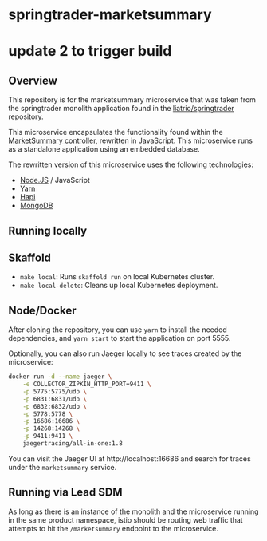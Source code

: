 # springtrader-marketsummary
# update 2 to trigger build

## Overview

This repository is for the marketsummary microservice that was taken from the 
springtrader monolith application found in the [liatrio/springtrader](https://github.com/liatrio/springtrader)
repository. 

This microservice encapsulates the functionality found within the [MarketSummary controller](https://github.com/liatrio/springtrader/blob/master/spring-nanotrader-services/src/main/java/org/springframework/nanotrader/web/controller/MarketSummaryController.java),
rewritten in JavaScript. This microservice runs as a standalone application using an embedded database.

The rewritten version of this microservice uses the following technologies:
- [Node.JS](https://nodejs.org/) / JavaScript
- [Yarn](https://yarnpkg.com/)
- [Hapi](https://hapi.dev/)
- [MongoDB](https://www.mongodb.com/)

## Running locally

## Skaffold

- `make local`: Runs `skaffold run` on local Kubernetes cluster.
- `make local-delete`: Cleans up local Kubernetes deployment.

## Node/Docker

After cloning the repository, you can use `yarn` to install the needed dependencies, and `yarn start` to start the application on port 5555.

Optionally, you can also run Jaeger locally to see traces created by the microservice:

```bash
docker run -d --name jaeger \
    -e COLLECTOR_ZIPKIN_HTTP_PORT=9411 \
    -p 5775:5775/udp \
    -p 6831:6831/udp \
    -p 6832:6832/udp \
    -p 5778:5778 \
    -p 16686:16686 \
    -p 14268:14268 \
    -p 9411:9411 \
    jaegertracing/all-in-one:1.8
```

You can visit the Jaeger UI at http://localhost:16686 and search for traces under the `marketsummary` service.

## Running via Lead SDM

As long as there is an instance of the monolith and the microservice running in the same product namespace, 
istio should be routing web traffic that attempts to hit the `/marketsummary` endpoint to the microservice.
